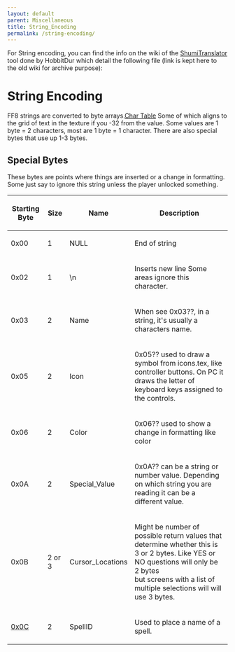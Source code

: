 ```yaml
---
layout: default
parent: Miscellaneous
title: String_Encoding
permalink: /string-encoding/
---
```

 For String encoding, you can  find the info on the wiki of the [ShumiTranslator](https://github.com/HobbitDur/ShumiTranslator/wiki/FF8_char) tool done by HobbitDur which detail the following file (link is kept here to the old wiki for archive purpose):

# String Encoding

FF8 strings are converted to byte arrays.[Char Table](https://sourceforge.net/p/ifrit/code-0/HEAD/tree/trunk%20ifrit-code-0/Resources/textformat.ifr) Some of which aligns to the grid of text in the texture if you -32 from the value. Some values are 1 byte = 2 characters, most are 1 byte = 1 character. There are also special bytes that use up 1-3 bytes.

## Special Bytes

These bytes are points where things are inserted or a change in formatting. Some just say to ignore this string unless the player unlocked something.

<table><thead><tr class="header"><th><p>Starting Byte</p></th><th><p>Size</p></th><th><p>Name</p></th><th><p>Description</p></th></tr></thead><tbody><tr class="odd"><td><p>0x00</p></td><td><p>1</p></td><td><p>NULL</p></td><td><p>End of string</p></td></tr><tr class="even"><td><p>0x02</p></td><td><p>1</p></td><td><p>\n</p></td><td><p>Inserts new line Some areas ignore this character.</p></td></tr><tr class="odd"><td><p>0x03</p></td><td><p>2</p></td><td><p>Name</p></td><td><p>When see 0x03??, in a string, it's usually a characters name.</p></td></tr><tr class="even"><td><p>0x05</p></td><td><p>2</p></td><td><p>Icon</p></td><td><p>0x05?? used to draw a symbol from icons.tex, like controller buttons. On PC it draws the letter of keyboard keys assigned to the controls.</p></td></tr><tr class="odd"><td><p>0x06</p></td><td><p>2</p></td><td><p>Color</p></td><td><p>0x06?? used to show a change in formatting like color</p></td></tr><tr class="even"><td><p>0x0A</p></td><td><p>2</p></td><td><p>Special_Value</p></td><td><p>0x0A?? can be a string or number value. Depending on which string you are reading it can be a different value.</p></td></tr><tr class="odd"><td><p>0x0B</p></td><td><p>2 or 3</p></td><td><p>Cursor_Locations</p></td><td><p>Might be number of possible return values that determine whether this is 3 or 2 bytes. Like YES or NO questions will only be 2 bytes<br />
but screens with a list of multiple selections will will use 3 bytes.</p></td></tr><tr class="even"><td><p><a href="http://forums.qhimm.com/index.php?topic=17120.msg243579#msg243579">0x0C</a></p></td><td><p>2</p></td><td><p>SpellID</p></td><td><p>Used to place a name of a spell.</p></td></tr></tbody></table>
